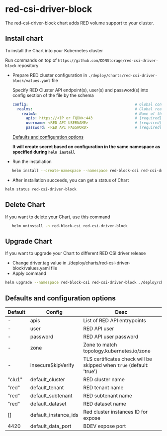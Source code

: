 # red-csi-driver-block

The red-csi-driver-block chart adds RED volume support to your cluster.

## Install chart

To install the Chart into your Kubernetes cluster

Run commands on top of `https://github.com/DDNStorage/red-csi-driver-block` repository

- Prepare RED cluster configuration in `./deploy/charts/red-csi-driver-block/values.yaml` file

  Specify RED Cluster API endpoint(s), user(s) and password(s) into config section of the file
  by the schema

  ```yaml
  config:                                                # Global configuration name (shouldn't be changed)
    realms:                                              # Global realms map name (shouldn't be changed)
      realmA:                                            # Name of the realm configuration entry (`realmA` is default value, could be changed)
        apis: https://<IP or FQDN>:443                   # [required] RED REST API endpoint(s)
        username: <RED API USERNAME>                     # [required] RED REST API username
        password: <RED API PASSWORD>                     # [required] RED REST API password
  ```
  [Defaults and configuration options](#defaults-and-configuration-options)

  **It will create secret based on configuration in the same namespace as specified during `helm install`**


- Run the installation

```bash
   helm install --create-namespace --namespace red-block-csi red-csi-driver-block ./deploy/charts/red-csi-driver-block
```

- After installation succeeds, you can get a status of Chart

```bash
helm status red-csi-driver-block
```

## Delete Chart

If you want to delete your Chart, use this command

```bash
   helm uninstall -n red-block-csi red-csi-driver-block
```

## Upgrade Chart

If you want to upgrade your Chart to different RED CSI driver release

- Change driver.tag value in ./deploy/charts/red-csi-driver-block/values.yaml file
- Apply command

```bash
helm upgrade --namespace red-block-csi red-csi-driver-block ./deploy/charts/red-csi-driver-block
```

## Defaults and configuration options

| Default  | Config               |   Desc                             |
|----------|----------------------|-----------------------------------|
|   -      |   apis               | List of RED API entrypoints       |
|   -      |   user               | RED API user                      |
|   -      |   password           | RED API user password             |
|   -      |   zone               | Zone to match topology.kubernetes.io/zone            |
|   -      |   insecureSkipVerify | TLS certificates check will be skipped when `true` (default: 'true')           |
|   "clu1" | default_cluster      | RED cluster name                  |
|   "red"  | default_tenant       | RED tenant name                   |
|   "red"  | default_subtenant    | RED subtenant name                |
|   "red"  | default_dataset      | RED dataset name                  |
|   []     | default_instance_ids | Red cluster instances ID for expose|
|   4420   | default_data_port    | BDEV expose port                  |
